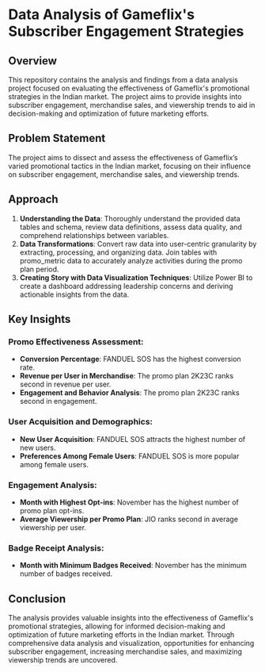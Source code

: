 # Data Analysis of Gameflix's Subscriber Engagement Strategies

## Overview
This repository contains the analysis and findings from a data analysis project focused on evaluating the effectiveness of Gameflix's promotional strategies in the Indian market. The project aims to provide insights into subscriber engagement, merchandise sales, and viewership trends to aid in decision-making and optimization of future marketing efforts.

## Problem Statement
The project aims to dissect and assess the effectiveness of Gameflix’s varied promotional tactics in the Indian market, focusing on their influence on subscriber engagement, merchandise sales, and viewership trends.

## Approach
1. **Understanding the Data**: Thoroughly understand the provided data tables and schema, review data definitions, assess data quality, and comprehend relationships between variables.
2. **Data Transformations**: Convert raw data into user-centric granularity by extracting, processing, and organizing data. Join tables with promo_metric data to accurately analyze activities during the promo plan period.
3. **Creating Story with Data Visualization Techniques**: Utilize Power BI to create a dashboard addressing leadership concerns and deriving actionable insights from the data.

## Key Insights
### Promo Effectiveness Assessment:
- **Conversion Percentage**: FANDUEL SOS has the highest conversion rate.
- **Revenue per User in Merchandise**: The promo plan 2K23C ranks second in revenue per user.
- **Engagement and Behavior Analysis**: The promo plan 2K23C ranks second in engagement.

### User Acquisition and Demographics:
- **New User Acquisition**: FANDUEL SOS attracts the highest number of new users.
- **Preferences Among Female Users**: FANDUEL SOS is more popular among female users.

### Engagement Analysis:
- **Month with Highest Opt-ins**: November has the highest number of promo plan opt-ins.
- **Average Viewership per Promo Plan**: JIO ranks second in average viewership per user.

### Badge Receipt Analysis:
- **Month with Minimum Badges Received**: November has the minimum number of badges received.

## Conclusion
The analysis provides valuable insights into the effectiveness of Gameflix's promotional strategies, allowing for informed decision-making and optimization of future marketing efforts in the Indian market. Through comprehensive data analysis and visualization, opportunities for enhancing subscriber engagement, increasing merchandise sales, and maximizing viewership trends are uncovered.
